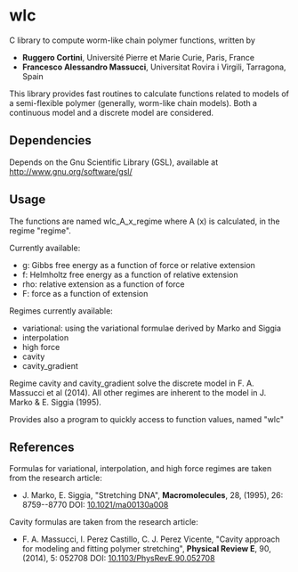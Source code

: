 # wlc

C library to compute worm-like chain polymer functions, written by
- **Ruggero Cortini**, Université Pierre et Marie Curie, Paris, France
- **Francesco Alessandro Massucci**, Universitat Rovira i Virgili, Tarragona, Spain

This library provides fast routines to calculate functions
related to models of a semi-flexible polymer (generally, worm-like chain models).
Both a continuous model and a discrete model are considered.


## Dependencies

Depends on the Gnu Scientific Library (GSL), available at
  http://www.gnu.org/software/gsl/

## Usage

The functions are named
wlc_A_x_regime
where A (x) is calculated, in the regime "regime".

Currently available:
  - g: Gibbs free energy as a function of force or relative extension
  - f: Helmholtz free energy as a function of relative extension
  - rho: relative extension as a function of force
  - F: force as a function of extension
  
Regimes currently available:
  - variational: using the variational formulae derived by Marko and Siggia
  - interpolation
  - high force
  - cavity
  - cavity_gradient

Regime cavity and cavity_gradient solve the discrete model in F. A. Massucci et al (2014).
All other regimes are inherent to the model in J. Marko & E. Siggia (1995).

Provides also a program to quickly access to function values, named "wlc"

## References

Formulas for variational, interpolation, and high force regimes are taken from the research article:
- J. Marko, E. Siggia, "Stretching DNA", __Macromolecules__, 28, (1995), 26: 8759--8770
DOI: [10.1021/ma00130a008](http://dx.doi.org/10.1021/ma00130a008)

Cavity formulas are taken from the research article:
- F. A. Massucci, I. Perez Castillo, C. J. Perez Vicente, "Cavity approach for modeling and fitting polymer stretching", __Physical Review E__, 90, (2014), 5: 052708
DOI: [10.1103/PhysRevE.90.052708](http://dx.doi.org/10.1103/PhysRevE.90.052708)
 
